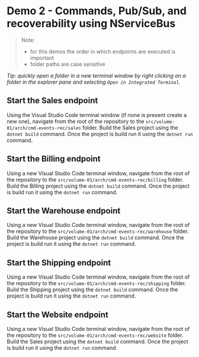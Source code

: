 # Demo 2 - Commands, Pub/Sub, and recoverability using NServiceBus

> Note:
>
> - for this demos the order in which endpoints are executed is important
> - folder paths are case sensitive

_Tip: quickly open a folder in a new terminal window by right clicking on a folder in the explorer pane and selecting `Open in Integrated Terminal`._

## Start the Sales endpoint

Using the Visual Studio Code terminal window (if none is present create a new one), navigate from the root of the repository to the `src/volume-01/arch/cmd-events-rec/sales` folder. Build the Sales project using the `dotnet build` command. Once the project is build run it using the `dotnet run` command.

## Start the Billing endpoint

Using a new Visual Studio Code terminal window, navigate from the root of the repository to the `src/volume-01/arch/cmd-events-rec/billing` folder. Build the Billing project using the `dotnet build` command. Once the project is build run it using the `dotnet run` command.

## Start the Warehouse endpoint

Using a new Visual Studio Code terminal window, navigate from the root of the repository to the `src/volume-01/arch/cmd-events-rec/warehouse` folder. Build the Warehouse project using the `dotnet build` command. Once the project is build run it using the `dotnet run` command.

## Start the Shipping endpoint

Using a new Visual Studio Code terminal window, navigate from the root of the repository to the `src/volume-01/arch/cmd-events-rec/shipping` folder. Build the Shipping project using the `dotnet build` command. Once the project is build run it using the `dotnet run` command.

## Start the Website endpoint

Using a new Visual Studio Code terminal window, navigate from the root of the repository to the `src/volume-01/arch/cmd-events-rec/website` folder. Build the Sales project using the `dotnet build` command. Once the project is build run it using the `dotnet run` command.
